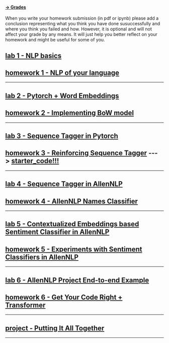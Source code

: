 #### [-> Grades](https://docs.google.com/spreadsheets/d/1MEiWuvWyuEO_qo7Xn8cqngnCRZsnzxKMrBVcYz9-lVI/edit?usp=sharing) 

When you write your homework submission (in pdf or ipynb) please add a conclusion representing what you think you have done susuccessfully and where you think you failed and how. However, it is optional and will not affect your grade by any means. It will just help you better reflect on your homework and might be useful for some of you.

## [lab 1 - NLP basics](https://docs.google.com/document/d/1tZKoBBSY42LclaU1thsBjNtJ5KkAte7ZmIvD2vRYFVM/edit?usp=sharing) 
## [homework 1 - NLP of your language](https://docs.google.com/document/d/1lCp__KKBa5RAnOL5PAHXgqeZcW_kXLFAntJXpv5kOig/edit?usp=sharing)

***

## [lab 2 - Pytorch + Word Embeddings](https://github.com/tartu-nlp-2019/Practicals/tree/master/lab2_and_homework2) 
## [homework 2 - Implementing BoW model](https://github.com/tartu-nlp-2019/Practicals/blob/master/lab2_and_homework2/3_word_embeddings_tutorial.ipynb)

***

## [lab 3 - Sequence Tagger in Pytorch](https://pytorch.org/tutorials/beginner/nlp/sequence_models_tutorial.html#sphx-glr-beginner-nlp-sequence-models-tutorial-py) 
## [homework 3 - Reinforcing Sequence Tagger](https://pytorch.org/tutorials/beginner/nlp/sequence_models_tutorial.html#exercise-augmenting-the-lstm-part-of-speech-tagger-with-character-level-features) ---> [starter_code!!!](https://github.com/tartu-nlp-2019/Practicals/tree/master/hw3)

***

## [lab 4 - Sequence Tagger in AllenNLP](https://docs.google.com/document/d/1VgOGpz9qZUkfkWyLaACWBAulOwyyzOr6gr6af13uefg/edit?usp=sharing) 
## [homework 4 -  AllenNLP Names Classifier](https://docs.google.com/document/d/1VgOGpz9qZUkfkWyLaACWBAulOwyyzOr6gr6af13uefg/edit?usp=sharing)

***

## [lab 5 - Contextualized Embeddings based Sentiment Classifier in AllenNLP](https://mlexplained.com/2019/01/30/an-in-depth-tutorial-to-allennlp-from-basics-to-elmo-and-bert/) 
## [homework 5 -  Experiments with Sentiment Classifiers in AllenNLP](https://docs.google.com/document/d/16Pz11S030CNNg23s9ntvSY7ZPN3mxlBHfvhDkBFHyho/edit?usp=sharing)

***

## [lab 6 - AllenNLP Project End-to-end Example](https://docs.google.com/document/d/1kvw5Nej00dnjStXrzn6ypVCO-JY19ALRJRzVWV4gwOo/edit?usp=sharing) 
## [homework 6 -  Get Your Code Right + Transformer](https://docs.google.com/document/d/1kvw5Nej00dnjStXrzn6ypVCO-JY19ALRJRzVWV4gwOo/edit?usp=sharing)

***

## [project - Putting It All Together]()

***

